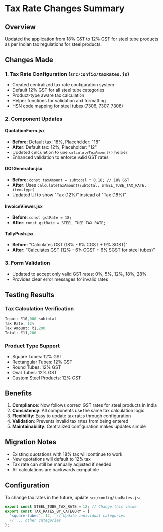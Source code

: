 # Tax Rate Changes Summary

## Overview
Updated the application from 18% GST to 12% GST for steel tube products as per Indian tax regulations for steel products.

## Changes Made

### 1. Tax Rate Configuration (`src/config/taxRates.js`)
- Created centralized tax rate configuration system
- Default 12% GST for all steel tube categories
- Product-type aware tax calculation
- Helper functions for validation and formatting
- HSN code mapping for steel tubes (7306, 7307, 7308)

### 2. Component Updates

#### QuotationForm.jsx
- **Before**: Default tax: 18%, Placeholder: "18"
- **After**: Default tax: 12%, Placeholder: "12"
- Updated calculation to use `calculateTaxAmount()` helper
- Enhanced validation to enforce valid GST rates

#### DO1Generator.jsx
- **Before**: `const taxAmount = subtotal * 0.18; // 18% GST`
- **After**: Uses `calculateTaxAmount(subtotal, STEEL_TUBE_TAX_RATE, item.type)`
- Updated UI to show "Tax (12%)" instead of "Tax (18%)"

#### InvoiceViewer.jsx
- **Before**: `const gstRate = 18;`
- **After**: `const gstRate = STEEL_TUBE_TAX_RATE;`

#### TallyPush.jsx
- **Before**: "Calculates GST (18% - 9% CGST + 9% SGST)"
- **After**: "Calculates GST (12% - 6% CGST + 6% SGST for steel tubes)"

### 3. Form Validation
- Updated to accept only valid GST rates: 0%, 5%, 12%, 18%, 28%
- Provides clear error messages for invalid rates

## Testing Results

### Tax Calculation Verification
```javascript
Input: ₹10,000 subtotal
Tax Rate: 12%
Tax Amount: ₹1,200
Total: ₹11,200
```

### Product Type Support
- Square Tubes: 12% GST
- Rectangular Tubes: 12% GST  
- Round Tubes: 12% GST
- Oval Tubes: 12% GST
- Custom Steel Products: 12% GST

## Benefits

1. **Compliance**: Now follows correct GST rates for steel products in India
2. **Consistency**: All components use the same tax calculation logic
3. **Flexibility**: Easy to update tax rates through configuration
4. **Validation**: Prevents invalid tax rates from being entered
5. **Maintainability**: Centralized configuration makes updates simple

## Migration Notes

- Existing quotations with 18% tax will continue to work
- New quotations will default to 12% tax
- Tax rate can still be manually adjusted if needed
- All calculations are backwards compatible

## Configuration

To change tax rates in the future, update `src/config/taxRates.js`:

```javascript
export const STEEL_TUBE_TAX_RATE = 12; // Change this value
export const TAX_RATES_BY_CATEGORY = {
  'square-tubes': 12,  // Update individual categories
  // ... other categories
};
```
